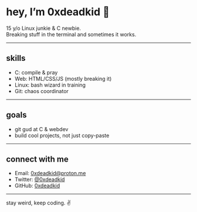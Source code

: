# hey, I’m 0xdeadkid 👾

15 y/o Linux junkie & C newbie.  
Breaking stuff in the terminal and sometimes it works.

---

## skills  
- C: compile & pray  
- Web: HTML/CSS/JS (mostly breaking it)  
- Linux: bash wizard in training  
- Git: chaos coordinator  

---

## goals  
- git gud at C & webdev  
- build cool projects, not just copy-paste

---

## connect with me  
- Email: [0xdeadkid@proton.me](mailto:0xdeadkid@proton.me) 
- Twitter: [@0xdeadkid](https://twitter.com/0xdeadkid)  
- GitHub: [0xdeadkid](https://github.com/0xdeadkid)  

---

stay weird, keep coding. ✌️  
